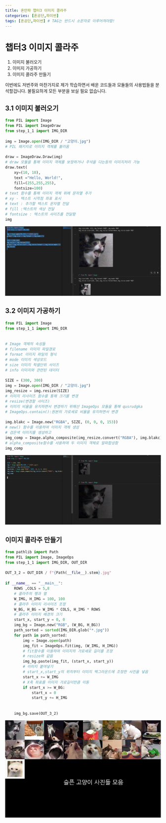 ```yaml
---
title: 혼만파 챕터3 이미지 콜라주
categories: [혼공단,파이썬]
tags: [혼공단,파이썬] # TAG는 반드시 소문자로 이루어져야함!
---
```


# 챕터3 이미지 콜라주
1. 이미지 불러오기
2. 이미지 가공하기
3. 이미지 콜라주 만들기

이번에도 저번주와 마찬가지로 제가 학습하면서 배운 코드들과 모듈들의 사용법들을 분석할겁니다.
불필요하게 모든 부분을 보실 필요 없습니다.

## 3.1 이미지 불러오기
```python
from PIL import Image
from PIL import ImageDraw
from step_1_1 import IMG_DIR

img = Image.open(IMG_DIR / "고양이.jpg")
# PIL 패키지로 이미지 객체를 불러옴

draw = ImageDraw.Draw(img)
# draw 모듈을 통해 이미지 객체를 보정하거나 주석을 다는등의 이미지처리 가능
draw.text(
    xy=(10, 10), 
    text ="Hello, World!", 
    fill=(255,255,255),
    fontsize=100)
# text 함수를 통해 이미지 객체 위에 문자열 추가 
# xy - 텍스트 시작점 좌표 표시
# text : 추가할 텍스트 문자열 전달
# fill :텍스트의 색상 전달
# fontsize : 텍스트의 사이즈를 전달함
img
```

![](../assets/img/post/혼공단/혼만파/2주차/기본숙제1.png)

## 3.2 이미지 가공하기

```python
from PIL import Image
from step_1_1 import IMG_DIR    


# Image 객체의 속성들
# filename 이미지 파일경로
# format 이미지 파일의 형식
# mode 이미지 색상모드
# size 이미지 픽셀단위 사이즈
# info 이미지와 관련된 데이터

SIZE = (300, 300)
img = Image.open(IMG_DIR / "고양이.jpg")
img_resize = img.resize(SIZE)
# 이미지 리사이즈 함수를 통해 크기를 변경
# resize(변경할 사이즈)
# 이미지 비율을 유지하면서 변경하기 위해선 ImageOps 모듈을 통해 qusrudgka
# ImageOps.contain():원본의 가로세로 비율을 유지하면서 변경

img.blakc = Image.new("RGBA", SIZE, (0, 0, 0, 153))
# new() 함수를 이용하여 이미지 객체 생성
# 검은색 이미지를 생성하고
img_comp = Image.alpha_composite(img_resize.convert("RGBA"), img.blakc)
# alpha_composite함수를 사용하여 두 이미지 객체로 알파합성함
img_comp

```
![](../assets/img/post/혼공단/혼만파/2주차/기본숙제2.png)

## 이미지 콜라주 만들기

```python
from pathlib import Path
from PIL import Image, ImageOps
from step_1_1 import IMG_DIR, OUT_DIR

OUT_3_2 = OUT_DIR / f"{Path(__file__).stem}.jpg"

if __name__ == "__main__":
    ROWS ,COLS = 5,8
    # 콜라주의 행과 열
    W_IMG, H_IMG = 100, 100
    # 콜라주 이미지 리사이즈 조정
    W_BG, H_BG = W_IMG * COLS, H_IMG * ROWS
    # 콜라주 이미지 배경의 크기
    start_x, start_y = 0, 0
    img_bg = Image.new("RGB", (W_BG, H_BG))
    path_sorted = sorted(IMG_DIR.glob("*.jpg"))
    for path in path_sorted:
        img = Image.open(path)
        img_fit = ImageOps.fit(img, (W_IMG, H_IMG))
        # fit함수를 이용하여 이미지의 가로세로 길이를 조정
        # resize와 같음
        img_bg.paste(img_fit, (start_x, start_y))
        # 이미지 붙여넣기
        # start_x,start_y의 위치부터 이미지 백그라운드에 조정한 사진을 넣음
        start_x += W_IMG
        # X축 좌표를 이미지 가로길이만큼 이동
        if start_x >= W_BG:
            start_x = 0
            start_y += H_IMG
    

    img_bg.save(OUT_3_2)

```
![](../assets/img/post/혼공단/혼만파/2주차/추가과제.jpg)